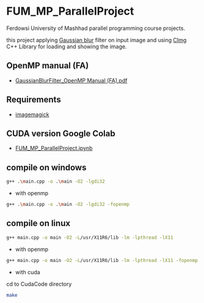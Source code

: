 # FUM_MP_ParallelProject
Ferdowsi University of Mashhad parallel programming course projects.

this project applying [Gaussian blur](https://en.wikipedia.org/wiki/Gaussian_blur) filter on input image and using [CImg](https://cimg.eu/) C++ Library for loading and showing the image.

## OpenMP manual (FA)
* [GaussianBlurFilter_OpenMP Manual (FA).pdf](https://drive.google.com/file/d/1HQMde9PUsr3o8a41i-FR32kIKHcdM4qy/view?usp=share_link)
## Requirements
* [imagemagick](https://imagemagick.org/script/download.php)

## CUDA version Google Colab
* [FUM_MP_ParallelProject.ipynb](https://colab.research.google.com/drive/1SLtdS1veZZU5Fy9zX8lLAZk5o5ogKmJu?usp=sharing)


## compile on windows 
```sh
g++ .\main.cpp -o .\main -O2 -lgdi32
```
* with openmp
```sh
g++ .\main.cpp -o .\main -O2 -lgdi32 -fopenmp
```
## compile on linux

```sh
g++ main.cpp -o main -O2 -L/usr/X11R6/lib -lm -lpthread -lX11 
```
* with openmp
```sh
g++ main.cpp -o main -O2 -L/usr/X11R6/lib -lm -lpthread -lX11 -fopenmp
```
* with cuda

 cd to CudaCode directory
```sh
make
```
